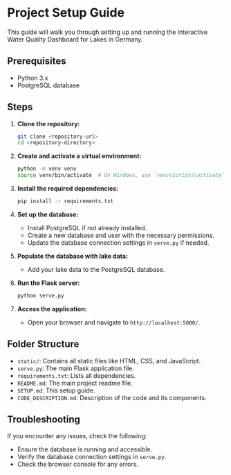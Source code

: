 
# Project Setup Guide

This guide will walk you through setting up and running the Interactive Water Quality Dashboard for Lakes in Germany.

## Prerequisites

- Python 3.x
- PostgreSQL database

## Steps

1. **Clone the repository:**

   ```sh
   git clone <repository-url>
   cd <repository-directory>
   ```
2. **Create and activate a virtual environment:**

   ```sh
   python -m venv venv
   source venv/bin/activate  # On Windows, use `venv\Scripts\activate`
   ```
3. **Install the required dependencies:**

   ```sh
   pip install -r requirements.txt
   ```
4. **Set up the database:**

   - Install PostgreSQL if not already installed.
   - Create a new database and user with the necessary permissions.
   - Update the database connection settings in `serve.py` if needed.
5. **Populate the database with lake data:**

   - Add your lake data to the PostgreSQL database.
6. **Run the Flask server:**

   ```sh
   python serve.py
   ```
7. **Access the application:**

   - Open your browser and navigate to `http://localhost:5000/`.

## Folder Structure

- `static/`: Contains all static files like HTML, CSS, and JavaScript.
- `serve.py`: The main Flask application file.
- `requirements.txt`: Lists all dependencies.
- `README.md`: The main project readme file.
- `SETUP.md`: This setup guide.
- `CODE_DESCRIPTION.md`: Description of the code and its components.

## Troubleshooting

If you encounter any issues, check the following:

- Ensure the database is running and accessible.
- Verify the database connection settings in `serve.py`.
- Check the browser console for any errors.

